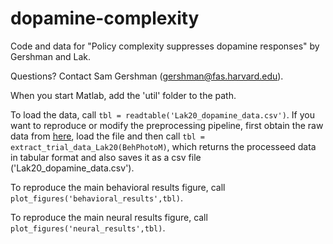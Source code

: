 dopamine-complexity
====

Code and data for "Policy complexity suppresses dopamine responses" by Gershman and Lak.

Questions? Contact Sam Gershman (gershman@fas.harvard.edu).

When you start Matlab, add the 'util' folder to the path.

To load the data, call ```tbl = readtable('Lak20_dopamine_data.csv')```. If you want to reproduce or modify the preprocessing pipeline, first obtain the raw data from [here](https://figshare.com/articles/dataset/VTA_DA_Vis2AFC/24298336?file=42649654), load the file and then call ```tbl = extract_trial_data_Lak20(BehPhotoM)```, which returns the processeed data in tabular format and also saves it as a csv file ('Lak20_dopamine_data.csv').

To reproduce the main behavioral results figure, call ```plot_figures('behavioral_results',tbl)```.

To reproduce the main neural results figure, call ```plot_figures('neural_results',tbl)```.

